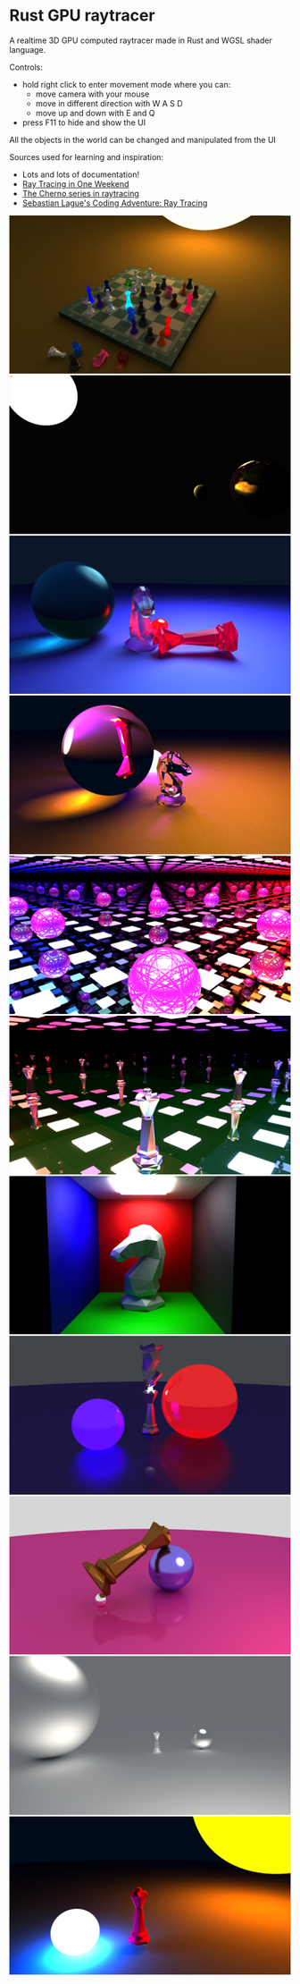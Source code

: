# Rust GPU raytracer

A realtime 3D GPU computed raytracer made in Rust and WGSL shader language.

Controls:
- hold right click to enter movement mode where you can:
  - move camera with your mouse
  - move in different direction with W A S D
  - move up and down with E and Q
- press F11 to hide and show the UI

All the objects in the world can be changed and manipulated from the UI

Sources used for learning and inspiration:
- Lots and lots of documentation!
- [Ray Tracing in One Weekend](https://raytracing.github.io/)
- [The Cherno series in raytracing](https://www.youtube.com/watch?v=gfW1Fhd9u9Q&list=PLlrATfBNZ98edc5GshdBtREv5asFW3yXl)
- [Sebastian Lague's Coding Adventure: Ray Tracing](https://www.youtube.com/watch?v=Qz0KTGYJtUk)


![Ray tracer example 11](./Rendered_images/Raytracing_example11.png)
![Ray tracer example 10](./Rendered_images/Raytracing_example10.png)
![Ray tracer example 9](./Rendered_images/Raytracing_example9.png)
![Ray tracer example 8](./Rendered_images/Raytracing_example8.png)
![Ray tracer example 7](./Rendered_images/Raytracing_example7.png)
![Ray tracer example 6](./Rendered_images/Raytracing_example6.png)
![Ray tracer example 5](./Rendered_images/Raytracing_example5.png)
![Ray tracer example 4](./Rendered_images/Raytracing_example4.png)
![Ray tracer example 3](./Rendered_images/Raytracing_example3.png)
![Ray tracer example 2](./Rendered_images/Raytracing_example2.png)
![Ray tracer example 1](./Rendered_images/Raytracing_example.png)
